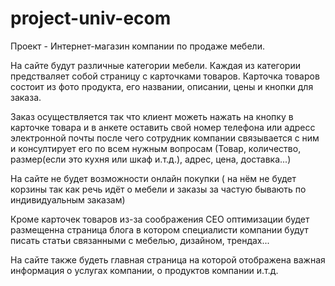 # project-univ-ecom

Проект - Интернет-магазин компании по продаже мебели.


На сайте будут различные категории мебели. Каждая из категории предстваляет собой страницу с карточками товаров. Карточка товаров состоит из фото продукта, его названии, описании, цены и кнопки для заказа.

Заказ осуществляется так что клиент можеть нажать на кнопку в карточке товара и в анкете оставить свой номер телефона или адресс электронной почты после чего сотрудник компании связывается с ним и консултирует его по всем нужным вопросам (Товар, количество, размер(если это кухня или шкаф и.т.д.), адрес, цена, доставка...)

На сайте не будет возможности онлайн покупки ( на нём не будет корзины так как речь идёт о мебели и заказы за частую бывають по индивидуальным заказам)

Кроме карточек товаров из-за соображения СЕО оптимизации будет размещенна страница блога в котором специалисти компании будут писать статьи связанными с мебелью, дизайном, трендах...

На сайте также будеть главная страница на которой отображена важная информация о услугах компании, о продуктов компании и.т.д.